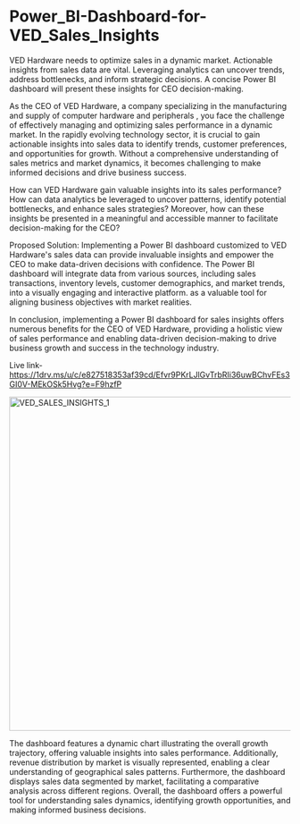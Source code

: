 # Power_BI-Dashboard-for-VED_Sales_Insights
VED Hardware needs to optimize sales in a dynamic market. Actionable insights from sales data are vital. Leveraging analytics can uncover trends, address bottlenecks, and inform strategic decisions. A concise Power BI dashboard will present these insights for CEO decision-making.

As the CEO of VED Hardware, a company specializing in the manufacturing and supply of computer hardware and peripherals , you face the challenge of effectively managing and optimizing sales performance in a dynamic market. In the rapidly evolving technology sector, it is crucial to gain actionable insights into sales data to identify trends, customer preferences, and opportunities for growth. Without a comprehensive understanding of sales metrics and market dynamics, it becomes challenging to make informed decisions and drive business success.

How can VED Hardware gain valuable insights into its sales performance? How can data analytics be leveraged to uncover patterns, identify potential bottlenecks, and enhance sales strategies? Moreover, how can these insights be presented in a meaningful and accessible manner to facilitate decision-making for the CEO?

Proposed Solution:
Implementing a Power BI dashboard customized to VED Hardware's sales data can provide invaluable insights and empower the CEO to make data-driven decisions with confidence. The Power BI dashboard will integrate data from various sources, including sales transactions, inventory levels, customer demographics, and market trends, into a visually engaging and interactive platform.
as a valuable tool for aligning business objectives with market realities.

In conclusion, implementing a Power BI dashboard for sales insights offers numerous benefits for the CEO of VED Hardware, providing a holistic view of sales performance and enabling data-driven decision-making to drive business growth and success in the technology industry.

Live link-https://1drv.ms/u/c/e827518353af39cd/Efvr9PKrLJlGvTrbRIi36uwBChvFEs3GI0V-MEkOSk5Hvg?e=F9hzfP


<img width="598" alt="VED_SALES_INSIGHTS_1" src="https://github.com/jharajni/Power_BI-Dashboard-for-VED_Sales_Insights/assets/91691412/ff66c8f6-9fd6-41c0-9249-156b14baa745">

The dashboard features a dynamic chart illustrating the overall growth trajectory, offering valuable insights into sales performance. Additionally, revenue distribution by market is visually represented, enabling a clear understanding of geographical sales patterns. Furthermore, the dashboard displays sales data segmented by market, facilitating a comparative analysis across different regions. Overall, the dashboard offers a powerful tool for understanding sales dynamics, identifying growth opportunities, and making informed business decisions.


